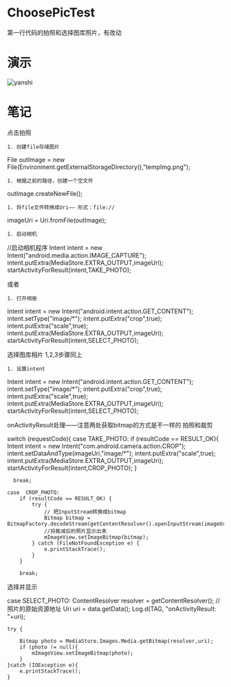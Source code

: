 # ChoosePicTest
第一行代码的拍照和选择图库照片，有改动

# 演示 
![yanshi](http://upload-images.jianshu.io/upload_images/19590-b4bf655107076782.gif)

#  笔记 
点击拍照

	1. 创建file存储图片


File outImage = new File(Environment.getExternalStorageDirectory(),"tempImg.png");

	1. 根据之前的路径，创建一个空文件


outImage.createNewFile();


	1. 将file文件转换成Uri—— 形式：file://


imageUri = Uri.fromFile(outImage);


	1. 启动相机


//启动相机程序
Intent intent = new Intent("android.media.action.IMAGE_CAPTURE");
intent.putExtra(MediaStore.EXTRA_OUTPUT,imageUri);
startActivityForResult(intent,TAKE_PHOTO);


或者

	1. 打开相册


Intent intent = new Intent("android.intent.action.GET_CONTENT");
intent.setType("image/*");
intent.putExtra("crop",true);
intent.putExtra("scale",true);
intent.putExtra(MediaStore.EXTRA_OUTPUT,imageUri);
startActivityForResult(intent,SELECT_PHOTO);



选择图库相片
1,2,3步骤同上

	1. 设置intent


Intent intent = new Intent("android.intent.action.GET_CONTENT");
intent.setType("image/*");
intent.putExtra("crop",true);
intent.putExtra("scale",true);
intent.putExtra(MediaStore.EXTRA_OUTPUT,imageUri);
startActivityForResult(intent,SELECT_PHOTO);





onActivityResult处理——注意两处获取bitmap的方式是不一样的
拍照和裁剪 

switch (requestCode){
    case  TAKE_PHOTO:
        if (resultCode == RESULT_OK){
            Intent intent = new Intent("com.android.camera.action.CROP");
            intent.setDataAndType(imageUri,"image/*");
            intent.putExtra("scale",true);
            intent.putExtra(MediaStore.EXTRA_OUTPUT,imageUri);
            startActivityForResult(intent,CROP_PHOTO);
        }

      break;

    case  CROP_PHOTO:
        if (resultCode == RESULT_OK) {
            try {
                // 把InputStream转换成bitmap
                Bitmap bitmap = BitmapFactory.decodeStream(getContentResolver().openInputStream(imageUri));
                //将裁减后的照片显示出来
                mImageView.setImageBitmap(bitmap);
            } catch (FileNotFoundException e) {
                e.printStackTrace();
            }
        }

        break;


选择并显示

case SELECT_PHOTO:
    ContentResolver resolver = getContentResolver();
    //照片的原始资源地址
    Uri uri = data.getData();
    Log.d(TAG, "onActivityResult: "+uri);

    try {

        Bitmap photo = MediaStore.Images.Media.getBitmap(resolver,uri);
        if (photo != null){
            mImageView.setImageBitmap(photo);
        }
    }catch (IOException e){
        e.printStackTrace();
    }

